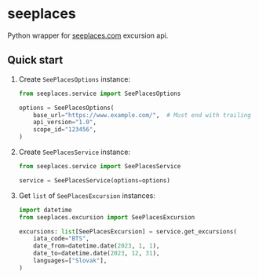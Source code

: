 # seeplaces

Python wrapper for [seeplaces.com](https://seeplaces.com/) excursion api.

## Quick start

1. Create `SeePlacesOptions` instance:
    ```python
    from seeplaces.service import SeePlacesOptions

    options = SeePlacesOptions(
        base_url="https://www.example.com/",  # Must end with trailing slash.
        api_version="1.0",
        scope_id="123456",
    )
    ```
1. Create `SeePlacesService` instance:
    ```python
    from seeplaces.service import SeePlacesService

    service = SeePlacesService(options=options)
    ```
1. Get `list` of `SeePlacesExcursion` instances:
    ```python
    import datetime
    from seeplaces.excursion import SeePlacesExcursion

    excursions: list[SeePlacesExcursion] = service.get_excursions(
        iata_code="BTS",
        date_from=datetime.date(2023, 1, 1),
        date_to=datetime.date(2023, 12, 31),
        languages=["Slovak"],
    )
    ```
